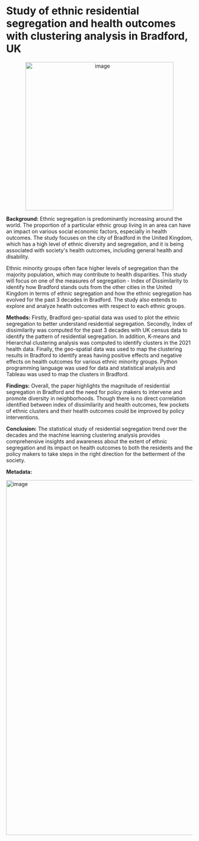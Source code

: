 # Study of ethnic residential segregation and health outcomes with clustering analysis in Bradford, UK

<center> <img width="400" alt="image" src="https://github.com/florianndeepika/Ethnic_segregation_health_Bradford/assets/63796480/2aedf0ff-7ad6-4981-b903-f7223c520203"></center>

**Background:** Ethnic segregation is predominantly increasing around the world. The proportion of a particular ethnic group living in an area can have an impact on various social economic factors, especially in health outcomes. The study focuses on the city of Bradford in the United Kingdom, which has a high level of ethnic diversity and segregation, and it is being associated with society's health outcomes, including general health and disability.

  Ethnic minority groups often face higher levels of segregation than the majority population, which may contribute to health disparities. This study will focus on one of the measures of segregation - Index of Dissimilarity to identify how Bradford stands outs from the other cities in the United Kingdom in terms of ethnic segregation and how the ethnic segregation has evolved for the past 3 decades in Bradford. The study also extends to explore and analyze health outcomes with respect to each ethnic groups.
 
**Methods:** Firstly, Bradford geo-spatial data was used to plot the ethnic segregation to better understand residential segregation. Secondly, Index of dissimilarity was computed for the past 3 decades with UK census data to identify the pattern of residential segregation. In addition, K-means and Hierarchal clustering analysis was computed to identify clusters in the 2021 health data. Finally, the geo-spatial data was used to map the clustering results in Bradford to identify areas having positive effects and negative effects on health outcomes for various ethnic minority groups. Python programming language was used for data and statistical analysis and Tableau was used to map the clusters in Bradford.

 **Findings:** Overall, the paper highlights the magnitude of residential segregation in Bradford and the need for policy makers to intervene and promote diversity in neighborhoods. Though there is no direct correlation identified between index of dissimilarity and health outcomes, few pockets of ethnic clusters and their health outcomes could be improved by policy interventions.

**Conclusion:** The statistical study of residential segregation trend over the decades and the machine learning clustering analysis provides comprehensive insights and awareness about the extent of ethnic segregation and its impact on health outcomes to both the residents and the policy makers to take steps in the right direction for the betterment of the society.

**Metadata:**

<img width="957" alt="image" src="https://github.com/florianndeepika/Ethnic_segregation_health_Bradford/assets/63796480/3da1e9f6-9686-4d4f-b35b-754d1a82f2e4">

